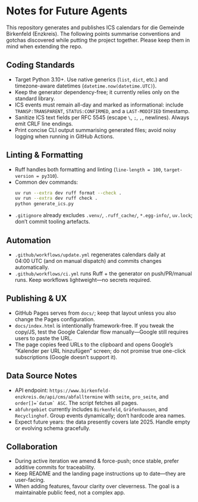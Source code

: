 # Notes for Future Agents

This repository generates and publishes ICS calendars for die Gemeinde Birkenfeld (Enzkreis). The following points summarise conventions and gotchas discovered while putting the project together. Please keep them in mind when extending the repo.

## Coding Standards
- Target Python 3.10+. Use native generics (`list`, `dict`, etc.) and timezone-aware datetimes (`datetime.now(datetime.UTC)`).
- Keep the generator dependency-free; it currently relies only on the standard library.
- ICS events must remain all-day and marked as informational: include `TRANSP:TRANSPARENT`, `STATUS:CONFIRMED`, and a `LAST-MODIFIED` timestamp.
- Sanitize ICS text fields per RFC 5545 (escape `\`, `;`, `,`, newlines). Always emit CRLF line endings.
- Print concise CLI output summarising generated files; avoid noisy logging when running in GitHub Actions.

## Linting & Formatting
- Ruff handles both formatting and linting (`line-length = 100`, `target-version = py310`).
- Common dev commands:
  ```bash
  uv run --extra dev ruff format --check .
  uv run --extra dev ruff check .
  python generate_ics.py
  ```
- `.gitignore` already excludes `.venv/`, `.ruff_cache/`, `*.egg-info/`, `uv.lock`; don’t commit tooling artefacts.

## Automation
- `.github/workflows/update.yml` regenerates calendars daily at 04:00 UTC (and on manual dispatch) and commits changes automatically.
- `.github/workflows/ci.yml` runs Ruff + the generator on push/PR/manual runs. Keep workflows lightweight—no secrets required.

## Publishing & UX
- GitHub Pages serves from `docs/`; keep that layout unless you also change the Pages configuration.
- `docs/index.html` is intentionally framework-free. If you tweak the copy/JS, test the Google Calendar flow manually—Google still requires users to paste the URL.
- The page copies feed URLs to the clipboard and opens Google’s “Kalender per URL hinzufügen” screen; do not promise true one-click subscriptions (Google doesn’t support it).

## Data Source Notes
- API endpoint: `https://www.birkenfeld-enzkreis.de/api/cms/abfalltermine` with `seite`, `pro_seite`, and ``order[]=`datum` ASC``. The script fetches all pages.
- `abfuhrgebiet` currently includes `Birkenfeld`, `Gräfenhausen`, and `Recyclinghof`. Group events dynamically; don’t hardcode area names.
- Expect future years: the data presently covers late 2025. Handle empty or evolving schema gracefully.

## Collaboration
- During active iteration we amend & force-push; once stable, prefer additive commits for traceability.
- Keep README and the landing page instructions up to date—they are user-facing.
- When adding features, favour clarity over cleverness. The goal is a maintainable public feed, not a complex app.
